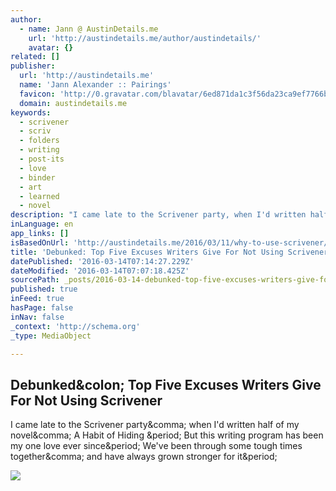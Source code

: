 ```yaml
---
author:
  - name: Jann @ AustinDetails.me
    url: 'http://austindetails.me/author/austindetails/'
    avatar: {}
related: []
publisher:
  url: 'http://austindetails.me'
  name: 'Jann Alexander :: Pairings'
  favicon: 'http://0.gravatar.com/blavatar/6ed871da1c3f56da23ca9ef7766b8a6d?s=16'
  domain: austindetails.me
keywords:
  - scrivener
  - scriv
  - folders
  - writing
  - post-its
  - love
  - binder
  - art
  - learned
  - novel
description: "I came late to the Scrivener party, when I'd written half of my novel, A Habit of Hiding . But this writing program has been my one love ever since. We've been through some tough times together, and have always grown stronger for it."
inLanguage: en
app_links: []
isBasedOnUrl: 'http://austindetails.me/2016/03/11/why-to-use-scrivener/'
title: 'Debunked: Top Five Excuses Writers Give For Not Using Scrivener'
datePublished: '2016-03-14T07:14:27.229Z'
dateModified: '2016-03-14T07:07:18.425Z'
sourcePath: _posts/2016-03-14-debunked-top-five-excuses-writers-give-for-not-using-scrive.md
published: true
inFeed: true
hasPage: false
inNav: false
_context: 'http://schema.org'
_type: MediaObject

---
```

<article style=""><h1>Debunked&amp;colon; Top Five Excuses Writers Give For Not Using Scrivener</h1><p>I came late to the Scrivener party&amp;comma; when I'd written half of my novel&amp;comma; A Habit of Hiding &amp;period; But this writing program has been my one love ever since&amp;period; We've been through some tough times together&amp;comma; and have always grown stronger for it&amp;period;</p><img src="https://austindetails.files.wordpress.com/2016/03/nice-and-tidy-thanks-to-scrivener-iphoneography-by-jann-alexander-c2a9-2016-0906-e1457729595950.jpg?w=650&amp;h=405" /></article>